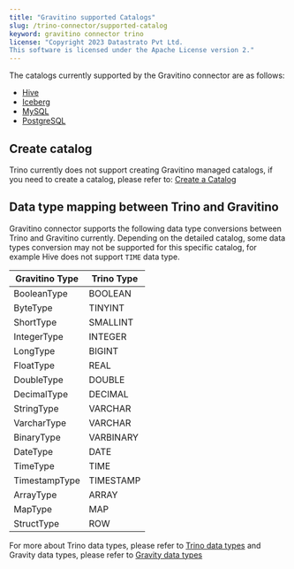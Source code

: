 ```yaml
---
title: "Gravitino supported Catalogs"
slug: /trino-connector/supported-catalog
keyword: gravitino connector trino
license: "Copyright 2023 Datastrato Pvt Ltd.
This software is licensed under the Apache License version 2."
---
```


The catalogs currently supported by the Gravitino connector are as follows:

- [Hive](catalog-hive.md)
- [Iceberg](catalog-iceberg.md)
- [MySQL](catalog-mysql.md)
- [PostgreSQL](catalog-postgresql.md)

## Create catalog

Trino currently does not support creating Gravitino managed catalogs, if you need to create a catalog, please refer to: [Create a Catalog](../manage-metadata-using-gravitino.md#create-a-catalog)

## Data type mapping between Trino and Gravitino

Gravitino connector supports the following data type conversions between Trino and Gravitino currently. Depending on the detailed catalog, some data types conversion may not be supported for this specific catalog, for example
Hive does not support `TIME` data type.

| Gravitino Type | Trino Type |
|----------------|------------|
| BooleanType    | BOOLEAN    |
| ByteType       | TINYINT    |
| ShortType      | SMALLINT   |
| IntegerType    | INTEGER    |
| LongType       | BIGINT     |
| FloatType      | REAL       |
| DoubleType     | DOUBLE     |
| DecimalType    | DECIMAL    |
| StringType     | VARCHAR    |
| VarcharType    | VARCHAR    |
| BinaryType     | VARBINARY  |
| DateType       | DATE       |
| TimeType       | TIME       |
| TimestampType  | TIMESTAMP  |
| ArrayType      | ARRAY      |
| MapType        | MAP        |
| StructType     | ROW        |

For more about Trino data types, please refer to [Trino data types](https://trino.io/docs/current/language/types.html) and Gravity data types, please refer to [Gravity data types](../manage-metadata-using-gravitino.md#gravitino-table-column-type)